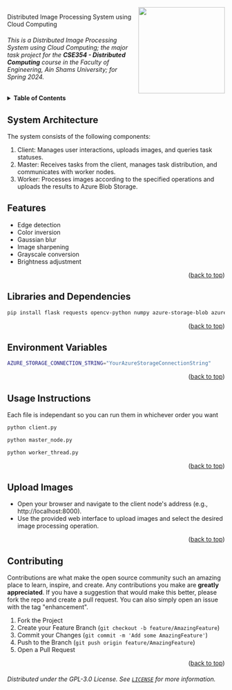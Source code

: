 
<!-- Much thanks to https://github.com/othneildrew/Best-README-Template for the template -->
<!-- And to https://github.com/alexandresanlim/Badges4-README.md-Profile for the badges -->
<img id="top" src="https://i.imgur.com/iW7JeHC.png" width="200" align="right" />

Distributed Image Processing System using Cloud Computing

  
###### This is a _Distributed Image Processing System using Cloud Computing_; the major task project for the **CSE354 - Distributed Computing** course in the Faculty of Engineering, Ain Shams University; for Spring 2024.

<details>
  <summary><b>Table of Contents</b></summary>
	<ol>
		<li><a href="#system-architecture">System Architecture</a></li>
    <li><a href="#features">Features</a></li>
    <li><a href="#libraries-and-dependencies">Libraries and Dependencies</a></li>
		<li><a href="#environment-variables">Environment Variables</a></li>
		<li><a href="#usage-instructions">Usage Instructions</a></li>
		<li><a href="#upload-images">Upload Images</a></li>
	</ol>
</details>



## System Architecture
The system consists of the following components:

<ol>
  <li>Client: Manages user interactions, uploads images, and queries task statuses.</li>
  <li>Master: Receives tasks from the client, manages task distribution, and communicates with worker nodes.</li>
  <li>Worker: Processes images according to the specified operations and uploads the results to Azure Blob Storage.</li>
</ol>


## Features
<ul>
  <li>Edge detection</li>
  <li>Color inversion</li>
  <li>Gaussian blur</li>
  <li>Image sharpening</li>
  <li>Grayscale conversion</li>
  <li>Brightness adjustment</li>
</ul>

<p align="right">(<a href="#top">back to top</a>)</p>

## Libraries and Dependencies

  ```sh
  pip install flask requests opencv-python numpy azure-storage-blob azure-storage-queue
  ```

<p align="right">(<a href="#top">back to top</a>)</p>

## Environment Variables
```sh
AZURE_STORAGE_CONNECTION_STRING="YourAzureStorageConnectionString"
```
<p align="right">(<a href="#top">back to top</a>)</p>

## Usage Instructions

Each file is independant so you can run them in whichever order you want 

```sh
python client.py
```
```sh
python master_node.py
```
```sh
python worker_thread.py
```

<p align="right">(<a href="#top">back to top</a>)</p>

## Upload Images
<ul>
  <li>Open your browser and navigate to the client node's address (e.g., http://localhost:8000).</li>
  <li>Use the provided web interface to upload images and select the desired image processing operation.</li>
</ul>

<p align="right">(<a href="#top">back to top</a>)</p>

## Contributing

Contributions are what make the open source community such an amazing place to learn, inspire, and create. Any contributions you make are **greatly appreciated**.
If you have a suggestion that would make this better, please fork the repo and create a pull request. You can also simply open an issue with the tag "enhancement".

1. Fork the Project
2. Create your Feature Branch (`git checkout -b feature/AmazingFeature`)
3. Commit your Changes (`git commit -m 'Add some AmazingFeature'`)
4. Push to the Branch (`git push origin feature/AmazingFeature`)
5. Open a Pull Request

<p align="right">(<a href="#top">back to top</a>)</p>


###### Distributed under the  GPL-3.0 License. See [`LICENSE`](/LICENSE) for more information.

<!-- MARKDOWN LINKS & IMAGES -->
<!-- https://www.markdownguide.org/basic-syntax/#reference-style-links -->

[contributors-shield]: https://img.shields.io/github/contributors/vadrif-draco/asufecse483project-simpleperceptionstack.svg?style=for-the-badge
[contributors-url]: https://github.com/vadrif-draco/asufecse483project-simpleperceptionstack/graphs/contributors
[forks-shield]: https://img.shields.io/github/forks/vadrif-draco/asufecse483project-simpleperceptionstack.svg?style=for-the-badge
[forks-url]: https://github.com/vadrif-draco/asufecse483project-simpleperceptionstack/network/members
[stars-shield]: https://img.shields.io/github/stars/vadrif-draco/asufecse483project-simpleperceptionstack.svg?style=for-the-badge
[stars-url]: https://github.com/vadrif-draco/asufecse483project-simpleperceptionstack/stargazers
[issues-shield]: https://img.shields.io/github/issues/vadrif-draco/asufecse483project-simpleperceptionstack.svg?style=for-the-badge
[issues-url]: https://github.com/vadrif-draco/asufecse483project-simpleperceptionstack/issues

[python-shield]: https://img.shields.io/badge/Python-FFD43B?style=for-the-badge&logo=python&logoColor=blue
[python-url]: https://www.python.org/
[opencv-shield]: https://img.shields.io/badge/OpenCV-27338e?style=for-the-badge&logo=OpenCV&logoColor=white
[opencv-url]: https://opencv.org/
[numpy-shield]: https://img.shields.io/badge/Numpy-777BB4?style=for-the-badge&logo=numpy&logoColor=white
[numpy-url]: https://numpy.org/
[pandas-shield]: https://img.shields.io/badge/Pandas-2C2D72?style=for-the-badge&logo=pandas&logoColor=white
[pandas-url]: https://pandas.pydata.org/
[jupyter-shield]:	https://img.shields.io/badge/Jupyter-e46e32.svg?&style=for-the-badge&logo=Jupyter&logoColor=white
[jupyter-url]: https://jupyter.org/
[colab-shield]: https://img.shields.io/badge/Colab-F9AB00?style=for-the-badge&logo=googlecolab&color=525252
[colab-url]: https://colab.research.google.com/

[before-vision]: assets/test_images/test5.jpg
